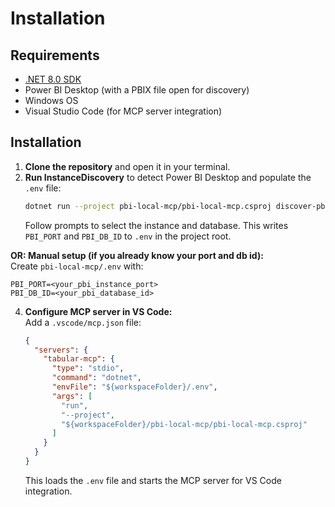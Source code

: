 # Installation

## Requirements

- [.NET 8.0 SDK](https://dotnet.microsoft.com/download/dotnet/8.0)
- Power BI Desktop (with a PBIX file open for discovery)
- Windows OS
- Visual Studio Code (for MCP server integration)

## Installation

1. **Clone the repository** and open it in your terminal.
2. **Run InstanceDiscovery** to detect Power BI Desktop and populate the `.env` file:
   ```sh
   dotnet run --project pbi-local-mcp/pbi-local-mcp.csproj discover-pbi
   ```
   Follow prompts to select the instance and database. This writes `PBI_PORT` and `PBI_DB_ID` to `.env` in the project root.

 **OR: Manual setup (if you already know your port and db id):**  
   Create `pbi-local-mcp/.env` with:
   ```
   PBI_PORT=<your_pbi_instance_port>
   PBI_DB_ID=<your_pbi_database_id>
   ```

4. **Configure MCP server in VS Code:**  
   Add a `.vscode/mcp.json` file:
   ```json
   {
     "servers": {
       "tabular-mcp": {
         "type": "stdio",
         "command": "dotnet",
         "envFile": "${workspaceFolder}/.env",
         "args": [
           "run",
           "--project",
           "${workspaceFolder}/pbi-local-mcp/pbi-local-mcp.csproj"
         ]
       }
     }
   }
   ```
   This loads the `.env` file and starts the MCP server for VS Code integration.